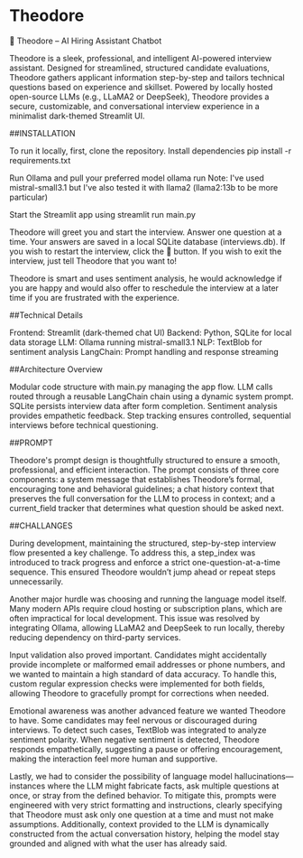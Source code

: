 # Theodore
 
🤖 Theodore – AI Hiring Assistant Chatbot

Theodore is a sleek, professional, and intelligent AI-powered interview assistant. Designed for streamlined, structured candidate evaluations, Theodore gathers applicant information step-by-step and tailors technical questions based on experience and skillset. Powered by locally hosted open-source LLMs (e.g., LLaMA2 or DeepSeek), Theodore provides a secure, customizable, and conversational interview experience in a minimalist dark-themed Streamlit UI.

##INSTALLATION

To run it locally, first, clone the repository.
Install dependencies
pip install -r requirements.txt

Run Ollama and pull your preferred model
ollama run <model> 
Note: I've used mistral-small3.1 but I've also tested it with llama2 (llama2:13b to be more particular)

Start the Streamlit app using streamlit run main.py

Theodore will greet you and start the interview.
Answer one question at a time.
Your answers are saved in a local SQLite database (interviews.db).
If you wish to restart the interview, click the 🔁 button.
If you wish to exit the interview, just tell Theodore that you want to! 

Theodore is smart and uses sentiment analysis, he would acknowledge if you are happy and would also offer to reschedule the interview at a later time if you are frustrated with the experience.

##Technical Details

Frontend: Streamlit (dark-themed chat UI)
Backend: Python, SQLite for local data storage
LLM: Ollama running mistral-small3.1
NLP: TextBlob for sentiment analysis
LangChain: Prompt handling and response streaming

##Architecture Overview

Modular code structure with main.py managing the app flow.
LLM calls routed through a reusable LangChain chain using a dynamic system prompt.
SQLite persists interview data after form completion.
Sentiment analysis provides empathetic feedback.
Step tracking ensures controlled, sequential interviews before technical questioning.

##PROMPT

Theodore's prompt design is thoughtfully structured to ensure a smooth, professional, and efficient interaction. The prompt consists of three core components: a system message that establishes Theodore’s formal, encouraging tone and behavioral guidelines; a chat history context that preserves the full conversation for the LLM to process in context; and a current_field tracker that determines what question should be asked next.

##CHALLANGES 

During development, maintaining the structured, step-by-step interview flow presented a key challenge. To address this, a step_index was introduced to track progress and enforce a strict one-question-at-a-time sequence. This ensured Theodore wouldn’t jump ahead or repeat steps unnecessarily.

Another major hurdle was choosing and running the language model itself. Many modern APIs require cloud hosting or subscription plans, which are often impractical for local development. This issue was resolved by integrating Ollama, allowing LLaMA2 and DeepSeek to run locally, thereby reducing dependency on third-party services.

Input validation also proved important. Candidates might accidentally provide incomplete or malformed email addresses or phone numbers, and we wanted to maintain a high standard of data accuracy. To handle this, custom regular expression checks were implemented for both fields, allowing Theodore to gracefully prompt for corrections when needed.

Emotional awareness was another advanced feature we wanted Theodore to have. Some candidates may feel nervous or discouraged during interviews. To detect such cases, TextBlob was integrated to analyze sentiment polarity. When negative sentiment is detected, Theodore responds empathetically, suggesting a pause or offering encouragement, making the interaction feel more human and supportive.

Lastly, we had to consider the possibility of language model hallucinations—instances where the LLM might fabricate facts, ask multiple questions at once, or stray from the defined behavior. To mitigate this, prompts were engineered with very strict formatting and instructions, clearly specifying that Theodore must ask only one question at a time and must not make assumptions. Additionally, context provided to the LLM is dynamically constructed from the actual conversation history, helping the model stay grounded and aligned with what the user has already said.


